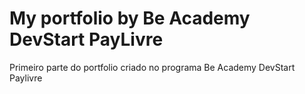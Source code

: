 # My portfolio by Be Academy DevStart PayLivre

Primeiro parte do portfolio criado no programa Be Academy DevStart Paylivre
